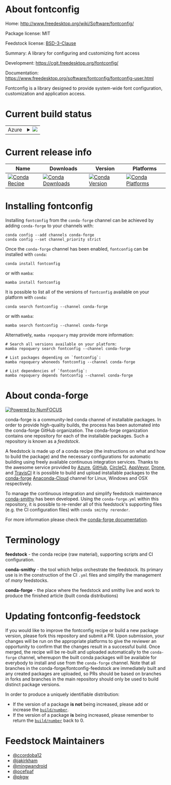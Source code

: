 About fontconfig
================

Home: http://www.freedesktop.org/wiki/Software/fontconfig/

Package license: MIT

Feedstock license: [BSD-3-Clause](https://github.com/conda-forge/fontconfig-feedstock/blob/main/LICENSE.txt)

Summary: A library for configuring and customizing font access

Development: https://cgit.freedesktop.org/fontconfig/

Documentation: https://www.freedesktop.org/software/fontconfig/fontconfig-user.html

Fontconfig is a library designed to provide system-wide font configuration,
customization and application access.


Current build status
====================


<table>
    
  <tr>
    <td>Azure</td>
    <td>
      <details>
        <summary>
          <a href="https://dev.azure.com/conda-forge/feedstock-builds/_build/latest?definitionId=327&branchName=main">
            <img src="https://dev.azure.com/conda-forge/feedstock-builds/_apis/build/status/fontconfig-feedstock?branchName=main">
          </a>
        </summary>
        <table>
          <thead><tr><th>Variant</th><th>Status</th></tr></thead>
          <tbody><tr>
              <td>linux_64</td>
              <td>
                <a href="https://dev.azure.com/conda-forge/feedstock-builds/_build/latest?definitionId=327&branchName=main">
                  <img src="https://dev.azure.com/conda-forge/feedstock-builds/_apis/build/status/fontconfig-feedstock?branchName=main&jobName=linux&configuration=linux_64_" alt="variant">
                </a>
              </td>
            </tr><tr>
              <td>linux_aarch64</td>
              <td>
                <a href="https://dev.azure.com/conda-forge/feedstock-builds/_build/latest?definitionId=327&branchName=main">
                  <img src="https://dev.azure.com/conda-forge/feedstock-builds/_apis/build/status/fontconfig-feedstock?branchName=main&jobName=linux&configuration=linux_aarch64_" alt="variant">
                </a>
              </td>
            </tr><tr>
              <td>linux_ppc64le</td>
              <td>
                <a href="https://dev.azure.com/conda-forge/feedstock-builds/_build/latest?definitionId=327&branchName=main">
                  <img src="https://dev.azure.com/conda-forge/feedstock-builds/_apis/build/status/fontconfig-feedstock?branchName=main&jobName=linux&configuration=linux_ppc64le_" alt="variant">
                </a>
              </td>
            </tr><tr>
              <td>osx_64</td>
              <td>
                <a href="https://dev.azure.com/conda-forge/feedstock-builds/_build/latest?definitionId=327&branchName=main">
                  <img src="https://dev.azure.com/conda-forge/feedstock-builds/_apis/build/status/fontconfig-feedstock?branchName=main&jobName=osx&configuration=osx_64_" alt="variant">
                </a>
              </td>
            </tr><tr>
              <td>osx_arm64</td>
              <td>
                <a href="https://dev.azure.com/conda-forge/feedstock-builds/_build/latest?definitionId=327&branchName=main">
                  <img src="https://dev.azure.com/conda-forge/feedstock-builds/_apis/build/status/fontconfig-feedstock?branchName=main&jobName=osx&configuration=osx_arm64_" alt="variant">
                </a>
              </td>
            </tr><tr>
              <td>win_64</td>
              <td>
                <a href="https://dev.azure.com/conda-forge/feedstock-builds/_build/latest?definitionId=327&branchName=main">
                  <img src="https://dev.azure.com/conda-forge/feedstock-builds/_apis/build/status/fontconfig-feedstock?branchName=main&jobName=win&configuration=win_64_" alt="variant">
                </a>
              </td>
            </tr>
          </tbody>
        </table>
      </details>
    </td>
  </tr>
</table>

Current release info
====================

| Name | Downloads | Version | Platforms |
| --- | --- | --- | --- |
| [![Conda Recipe](https://img.shields.io/badge/recipe-fontconfig-green.svg)](https://anaconda.org/conda-forge/fontconfig) | [![Conda Downloads](https://img.shields.io/conda/dn/conda-forge/fontconfig.svg)](https://anaconda.org/conda-forge/fontconfig) | [![Conda Version](https://img.shields.io/conda/vn/conda-forge/fontconfig.svg)](https://anaconda.org/conda-forge/fontconfig) | [![Conda Platforms](https://img.shields.io/conda/pn/conda-forge/fontconfig.svg)](https://anaconda.org/conda-forge/fontconfig) |

Installing fontconfig
=====================

Installing `fontconfig` from the `conda-forge` channel can be achieved by adding `conda-forge` to your channels with:

```
conda config --add channels conda-forge
conda config --set channel_priority strict
```

Once the `conda-forge` channel has been enabled, `fontconfig` can be installed with `conda`:

```
conda install fontconfig
```

or with `mamba`:

```
mamba install fontconfig
```

It is possible to list all of the versions of `fontconfig` available on your platform with `conda`:

```
conda search fontconfig --channel conda-forge
```

or with `mamba`:

```
mamba search fontconfig --channel conda-forge
```

Alternatively, `mamba repoquery` may provide more information:

```
# Search all versions available on your platform:
mamba repoquery search fontconfig --channel conda-forge

# List packages depending on `fontconfig`:
mamba repoquery whoneeds fontconfig --channel conda-forge

# List dependencies of `fontconfig`:
mamba repoquery depends fontconfig --channel conda-forge
```


About conda-forge
=================

[![Powered by
NumFOCUS](https://img.shields.io/badge/powered%20by-NumFOCUS-orange.svg?style=flat&colorA=E1523D&colorB=007D8A)](https://numfocus.org)

conda-forge is a community-led conda channel of installable packages.
In order to provide high-quality builds, the process has been automated into the
conda-forge GitHub organization. The conda-forge organization contains one repository
for each of the installable packages. Such a repository is known as a *feedstock*.

A feedstock is made up of a conda recipe (the instructions on what and how to build
the package) and the necessary configurations for automatic building using freely
available continuous integration services. Thanks to the awesome service provided by
[Azure](https://azure.microsoft.com/en-us/services/devops/), [GitHub](https://github.com/),
[CircleCI](https://circleci.com/), [AppVeyor](https://www.appveyor.com/),
[Drone](https://cloud.drone.io/welcome), and [TravisCI](https://travis-ci.com/)
it is possible to build and upload installable packages to the
[conda-forge](https://anaconda.org/conda-forge) [Anaconda-Cloud](https://anaconda.org/)
channel for Linux, Windows and OSX respectively.

To manage the continuous integration and simplify feedstock maintenance
[conda-smithy](https://github.com/conda-forge/conda-smithy) has been developed.
Using the ``conda-forge.yml`` within this repository, it is possible to re-render all of
this feedstock's supporting files (e.g. the CI configuration files) with ``conda smithy rerender``.

For more information please check the [conda-forge documentation](https://conda-forge.org/docs/).

Terminology
===========

**feedstock** - the conda recipe (raw material), supporting scripts and CI configuration.

**conda-smithy** - the tool which helps orchestrate the feedstock.
                   Its primary use is in the construction of the CI ``.yml`` files
                   and simplify the management of *many* feedstocks.

**conda-forge** - the place where the feedstock and smithy live and work to
                  produce the finished article (built conda distributions)


Updating fontconfig-feedstock
=============================

If you would like to improve the fontconfig recipe or build a new
package version, please fork this repository and submit a PR. Upon submission,
your changes will be run on the appropriate platforms to give the reviewer an
opportunity to confirm that the changes result in a successful build. Once
merged, the recipe will be re-built and uploaded automatically to the
`conda-forge` channel, whereupon the built conda packages will be available for
everybody to install and use from the `conda-forge` channel.
Note that all branches in the conda-forge/fontconfig-feedstock are
immediately built and any created packages are uploaded, so PRs should be based
on branches in forks and branches in the main repository should only be used to
build distinct package versions.

In order to produce a uniquely identifiable distribution:
 * If the version of a package **is not** being increased, please add or increase
   the [``build/number``](https://docs.conda.io/projects/conda-build/en/latest/resources/define-metadata.html#build-number-and-string).
 * If the version of a package **is** being increased, please remember to return
   the [``build/number``](https://docs.conda.io/projects/conda-build/en/latest/resources/define-metadata.html#build-number-and-string)
   back to 0.

Feedstock Maintainers
=====================

* [@ccordoba12](https://github.com/ccordoba12/)
* [@jakirkham](https://github.com/jakirkham/)
* [@mingwandroid](https://github.com/mingwandroid/)
* [@ocefpaf](https://github.com/ocefpaf/)
* [@pkgw](https://github.com/pkgw/)

